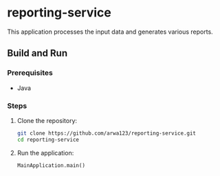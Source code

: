 # reporting-service
This application processes the input data and generates various reports.

## Build and Run

### Prerequisites

- Java

### Steps

1. Clone the repository:
    ```sh
    git clone https://github.com/arwa123/reporting-service.git
    cd reporting-service
    ```


3. Run the application:
    ```
   MainApplication.main()
    ```
